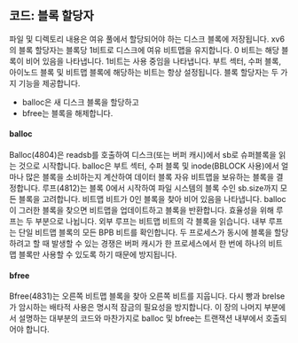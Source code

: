 ## 코드: 블록 할당자

파일 및 디렉토리 내용은 여유 풀에서 할당되어야 하는 디스크 블록에 저장됩니다. xv6의 블록 할당자는 블록당 1비트로 디스크에 여유 비트맵을 유지합니다. 0 비트는 해당 블록이 비어 있음을 나타냅니다. 1비트는 사용 중임을 나타냅니다. 부트 섹터, 수퍼 블록, 아이노드 블록 및 비트맵 블록에 해당하는 비트는 항상 설정됩니다.
블록 할당자는 두 가지 기능을 제공합니다. 

* balloc은 새 디스크 블록을 할당하고 
* bfree는 블록을 해제합니다. 

#### balloc

Balloc(4804)은 readsb를 호출하여 디스크(또는 버퍼 캐시)에서 sb로 슈퍼블록을 읽는 것으로 시작합니다. balloc은 부트 섹터, 수퍼 블록 및 inode(BBLOCK 사용)에서 얼마나 많은 블록을 소비하는지 계산하여 데이터 블록 자유 비트맵을 보유하는 블록을 결정합니다. 루프(4812)는 블록 0에서 시작하여 파일 시스템의 블록 수인 sb.size까지 모든 블록을 고려합니다. 비트맵 비트가 0인 블록을 찾아 비어 있음을 나타냅니다. balloc이 그러한 블록을 찾으면 비트맵을 업데이트하고 블록을 반환합니다. 효율성을 위해 루프는 두 부분으로 나뉩니다. 외부 루프는 비트맵 비트의 각 블록을 읽습니다. 내부 루프는 단일 비트맵 블록의 모든 BPB 비트를 확인합니다. 두 프로세스가 동시에 블록을 할당하려고 할 때 발생할 수 있는 경쟁은 버퍼 캐시가 한 프로세스에서 한 번에 하나의 비트맵 블록만 사용할 수 있도록 하기 때문에 방지됩니다.

#### bfree

Bfree(4831)는 오른쪽 비트맵 블록을 찾아 오른쪽 비트를 지웁니다. 다시 빵과 brelse가 암시하는 배타적 사용은 명시적 잠금의 필요성을 방지합니다.
이 장의 나머지 부분에서 설명하는 대부분의 코드와 마찬가지로 balloc 및 bfree는 트랜잭션 내부에서 호출되어야 합니다.